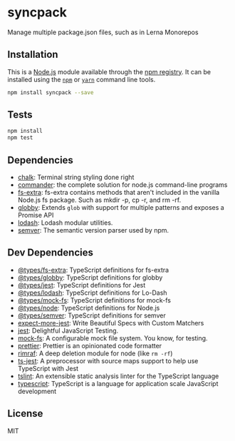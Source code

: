 # syncpack

Manage multiple package.json files, such as in Lerna Monorepos

## Installation

This is a [Node.js](https://nodejs.org/) module available through the
[npm registry](https://www.npmjs.com/). It can be installed using the
[`npm`](https://docs.npmjs.com/getting-started/installing-npm-packages-locally)
or [`yarn`](https://yarnpkg.com/en/) command line tools.

```sh
npm install syncpack --save
```

## Tests

```sh
npm install
npm test
```

## Dependencies

- [chalk](http://ghub.io/chalk): Terminal string styling done right
- [commander](http://ghub.io/commander): the complete solution for node.js
  command-line programs
- [fs-extra](http://ghub.io/fs-extra): fs-extra contains methods that aren&#39;t
  included in the vanilla Node.js fs package. Such as mkdir -p, cp -r, and rm
  -rf.
- [globby](http://ghub.io/globby): Extends `glob` with support for multiple
  patterns and exposes a Promise API
- [lodash](http://ghub.io/lodash): Lodash modular utilities.
- [semver](http://ghub.io/semver): The semantic version parser used by npm.

## Dev Dependencies

- [@types/fs-extra](http://ghub.io/@types/fs-extra): TypeScript definitions for
  fs-extra
- [@types/globby](http://ghub.io/@types/globby): TypeScript definitions for
  globby
- [@types/jest](http://ghub.io/@types/jest): TypeScript definitions for Jest
- [@types/lodash](http://ghub.io/@types/lodash): TypeScript definitions for
  Lo-Dash
- [@types/mock-fs](http://ghub.io/@types/mock-fs): TypeScript definitions for
  mock-fs
- [@types/node](http://ghub.io/@types/node): TypeScript definitions for Node.js
- [@types/semver](http://ghub.io/@types/semver): TypeScript definitions for
  semver
- [expect-more-jest](http://ghub.io/expect-more-jest): Write Beautiful Specs
  with Custom Matchers
- [jest](http://ghub.io/jest): Delightful JavaScript Testing.
- [mock-fs](http://ghub.io/mock-fs): A configurable mock file system. You know,
  for testing.
- [prettier](http://ghub.io/prettier): Prettier is an opinionated code formatter
- [rimraf](http://ghub.io/rimraf): A deep deletion module for node (like
  `rm -rf`)
- [ts-jest](http://ghub.io/ts-jest): A preprocessor with source maps support to
  help use TypeScript with Jest
- [tslint](http://ghub.io/tslint): An extensible static analysis linter for the
  TypeScript language
- [typescript](http://ghub.io/typescript): TypeScript is a language for
  application scale JavaScript development

## License

MIT
